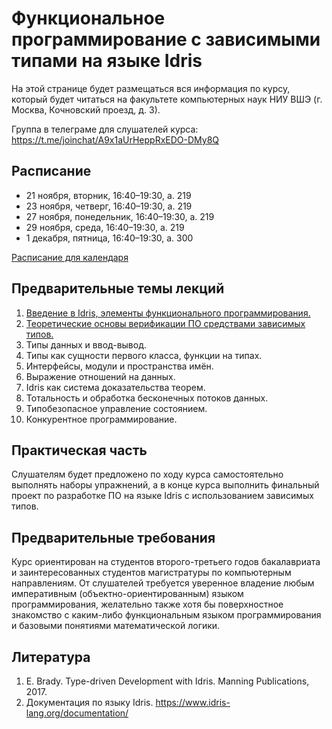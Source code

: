 # Функциональное программирование с зависимыми типами на языке Idris

На этой странице будет размещаться вся информация по курсу, который будет читаться на факультете компьютерных наук НИУ ВШЭ (г. Москва, Кочновский проезд, д. 3).

Группа в телеграме для слушателей курса: https://t.me/joinchat/A9x1aUrHeppRxEDO-DMy8Q

## Расписание
* 21 ноября, вторник, 16:40–19:30, а. 219
* 23 ноября, четверг, 16:40–19:30, а. 219
* 27 ноября, понедельник, 16:40–19:30, а. 219
* 29 ноября, среда, 16:40–19:30, а. 219
* 1 декабря, пятница, 16:40–19:30, а. 300

[Расписание для календаря](/idris-event.ics?raw=true)

## Предварительные темы лекций
1. [Введение в Idris, элементы функционального программирования.](/slides/lect01.pdf)
2. [Теоретические основы верификации ПО средствами зависимых типов.](/slides/lect02.pdf)
3. Типы данных и ввод-вывод.
4. Типы как сущности первого класса, функции на типах.
5. Интерфейсы, модули и пространства имён.
6. Выражение отношений на данных.
7. Idris как система доказательства теорем.
8. Тотальность и обработка бесконечных потоков данных.
9. Типобезопасное управление состоянием.
10. Конкурентное программирование.

## Практическая часть
Слушателям будет предложено по ходу курса самостоятельно выполнять наборы упражнений, 
а в конце курса выполнить финальный проект по разработке ПО на языке Idris с использованием зависимых типов.

## Предварительные требования
Курс ориентирован на студентов второго-третьего годов бакалавриата и заинтересованных студентов
магистратуры по компьютерным направлениям. От слушателей требуется уверенное владение любым
императивным (объектно-ориентированным) языком программирования, желательно также хотя бы
поверхностное знакомство с каким-либо функциональным языком программирования и базовыми понятиями
математической логики.

## Литература
1. E. Brady. Type-driven Development with Idris. Manning Publications, 2017.
2. Документация по языку Idris. https://www.idris-lang.org/documentation/
